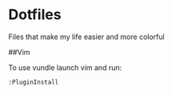 Dotfiles
========

Files that make my life easier and more colorful

##Vim 


To use vundle launch vim and run:
```
:PluginInstall
```
